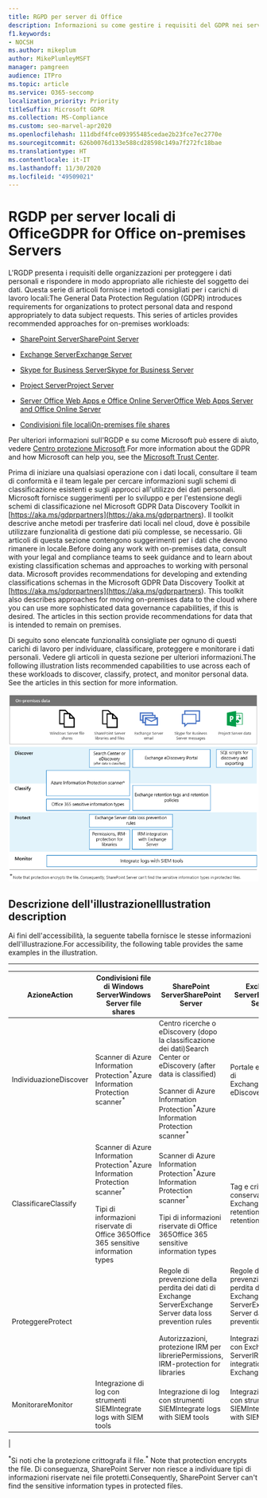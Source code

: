 ```yaml
---
title: RGPD per server di Office
description: Informazioni su come gestire i requisiti del GDPR nei server locali di Office.
f1.keywords:
- NOCSH
ms.author: mikeplum
author: MikePlumleyMSFT
manager: pamgreen
audience: ITPro
ms.topic: article
ms.service: O365-seccomp
localization_priority: Priority
titleSuffix: Microsoft GDPR
ms.collection: MS-Compliance
ms.custom: seo-marvel-apr2020
ms.openlocfilehash: 111dbdf4fce093955485cedae2b23fce7ec2770e
ms.sourcegitcommit: 626b0076d133e588cd28598c149a7f272fc18bae
ms.translationtype: HT
ms.contentlocale: it-IT
ms.lasthandoff: 11/30/2020
ms.locfileid: "49509021"
---
```

# <a name="gdpr-for-office-on-premises-servers"></a><span data-ttu-id="d59e1-103">RGDP per server locali di Office</span><span class="sxs-lookup"><span data-stu-id="d59e1-103">GDPR for Office on-premises Servers</span></span>

<span data-ttu-id="d59e1-p101">L'RGDP presenta i requisiti delle organizzazioni per proteggere i dati personali e rispondere in modo appropriato alle richieste del soggetto dei dati. Questa serie di articoli fornisce i metodi consigliati per i carichi di lavoro locali:</span><span class="sxs-lookup"><span data-stu-id="d59e1-p101">The General Data Protection Regulation (GDPR) introduces requirements for organizations to protect personal data and respond appropriately to data subject requests. This series of articles provides recommended approaches for on-premises workloads:</span></span>

- [<span data-ttu-id="d59e1-106">SharePoint Server</span><span class="sxs-lookup"><span data-stu-id="d59e1-106">SharePoint Server</span></span>](gdpr-for-sharepoint-server.md)

- [<span data-ttu-id="d59e1-107">Exchange Server</span><span class="sxs-lookup"><span data-stu-id="d59e1-107">Exchange Server</span></span>](gdpr-for-exchange-server.md)

- [<span data-ttu-id="d59e1-108">Skype for Business Server</span><span class="sxs-lookup"><span data-stu-id="d59e1-108">Skype for Business Server</span></span>](gdpr-for-skype-for-business-server.md)

- [<span data-ttu-id="d59e1-109">Project Server</span><span class="sxs-lookup"><span data-stu-id="d59e1-109">Project Server</span></span>](gdpr-for-project-server.md)

- [<span data-ttu-id="d59e1-110">Server Office Web Apps e Office Online Server</span><span class="sxs-lookup"><span data-stu-id="d59e1-110">Office Web Apps Server and Office Online Server</span></span>](gdpr-for-office-online-server.md)

- [<span data-ttu-id="d59e1-111">Condivisioni file locali</span><span class="sxs-lookup"><span data-stu-id="d59e1-111">On-premises file shares</span></span>](gdpr-for-on-premises-file-shares.md)

<span data-ttu-id="d59e1-112">Per ulteriori informazioni sull'RGDP e su come Microsoft può essere di aiuto, vedere [Centro protezione Microsoft](https://www.microsoft.com/trust-center/privacy/gdpr-overview
).</span><span class="sxs-lookup"><span data-stu-id="d59e1-112">For more information about the GDPR and how Microsoft can help you, see the [Microsoft Trust Center](https://www.microsoft.com/trust-center/privacy/gdpr-overview
).</span></span>

<span data-ttu-id="d59e1-p102">Prima di iniziare una qualsiasi operazione con i dati locali, consultare il team di conformità e il team legale per cercare informazioni sugli schemi di classificazione esistenti e sugli approcci all'utilizzo dei dati personali. Microsoft fornisce suggerimenti per lo sviluppo e per l'estensione degli schemi di classificazione nel Microsoft GDPR Data Discovery Toolkit in [https://aka.ms/gdprpartners](<https://aka.ms/gdprpartners>). Il toolkit descrive anche metodi per trasferire dati locali nel cloud, dove è possibile utilizzare funzionalità di gestione dati più complesse, se necessario. Gli articoli di questa sezione contengono suggerimenti per i dati che devono rimanere in locale.</span><span class="sxs-lookup"><span data-stu-id="d59e1-p102">Before doing any work with on-premises data, consult with your legal and compliance teams to seek guidance and to learn about existing classification schemas and approaches to working with personal data. Microsoft provides recommendations for developing and extending classifications schemas in the Microsoft GDPR Data Discovery Toolkit at [https://aka.ms/gdprpartners](<https://aka.ms/gdprpartners>). This toolkit also describes approaches for moving on-premises data to the cloud where you can use more sophisticated data governance capabilities, if this is desired. The articles in this section provide recommendations for data that is intended to remain on premises.</span></span>

<span data-ttu-id="d59e1-p103">Di seguito sono elencate funzionalità consigliate per ognuno di questi carichi di lavoro per individuare, classificare, proteggere e monitorare i dati personali. Vedere gli articoli in questa sezione per ulteriori informazioni.</span><span class="sxs-lookup"><span data-stu-id="d59e1-p103">The following illustration lists recommended capabilities to use across each of these workloads to discover, classify, protect, and monitor personal data. See the articles in this section for more information.</span></span>

![Diagramma che descrive le funzionalità per individuare, classificare, proteggere e monitorare i dati personali nei carichi di lavoro](../media/gdpr-for-office-servers-image1.png)

## <a name="illustration-description"></a><span data-ttu-id="d59e1-120">Descrizione dell'illustrazione</span><span class="sxs-lookup"><span data-stu-id="d59e1-120">Illustration description</span></span>

<span data-ttu-id="d59e1-121">Ai fini dell'accessibilità, la seguente tabella fornisce le stesse informazioni dell'illustrazione.</span><span class="sxs-lookup"><span data-stu-id="d59e1-121">For accessibility, the following table provides the same examples in the illustration.</span></span>

****

|<span data-ttu-id="d59e1-122">Azione</span><span class="sxs-lookup"><span data-stu-id="d59e1-122">Action</span></span>|<span data-ttu-id="d59e1-123">Condivisioni file di Windows Server</span><span class="sxs-lookup"><span data-stu-id="d59e1-123">Windows Server file shares</span></span>|<span data-ttu-id="d59e1-124">SharePoint Server</span><span class="sxs-lookup"><span data-stu-id="d59e1-124">SharePoint Server</span></span>|<span data-ttu-id="d59e1-125">Exchange Server</span><span class="sxs-lookup"><span data-stu-id="d59e1-125">Exchange Server</span></span>|<span data-ttu-id="d59e1-126">Skype for Business</span><span class="sxs-lookup"><span data-stu-id="d59e1-126">Skype for Business</span></span>|<span data-ttu-id="d59e1-127">Project Server</span><span class="sxs-lookup"><span data-stu-id="d59e1-127">Project Server</span></span>|
|---|---|---|---|---|---|
|<span data-ttu-id="d59e1-128">Individuazione</span><span class="sxs-lookup"><span data-stu-id="d59e1-128">Discover</span></span>|<span data-ttu-id="d59e1-129">Scanner di Azure Information Protection<sup>\*</sup></span><span class="sxs-lookup"><span data-stu-id="d59e1-129">Azure Information Protection scanner<sup>\*</sup></span></span>|<span data-ttu-id="d59e1-130">Centro ricerche o eDiscovery (dopo la classificazione dei dati)</span><span class="sxs-lookup"><span data-stu-id="d59e1-130">Search Center or eDiscovery (after data is classified)</span></span> <br/><br/> <span data-ttu-id="d59e1-131">Scanner di Azure Information Protection<sup>\*</sup></span><span class="sxs-lookup"><span data-stu-id="d59e1-131">Azure Information Protection scanner<sup>\*</sup></span></span>|<span data-ttu-id="d59e1-132">Portale eDiscovery di Exchange</span><span class="sxs-lookup"><span data-stu-id="d59e1-132">Exchange eDiscovery Portal</span></span>|<span data-ttu-id="d59e1-133">Portale eDiscovery di Exchange</span><span class="sxs-lookup"><span data-stu-id="d59e1-133">Exchange eDiscovery portal</span></span>|<span data-ttu-id="d59e1-134">Script SQL per l'individuazione e l'esportazione</span><span class="sxs-lookup"><span data-stu-id="d59e1-134">SQL scripts for discovery and exporting</span></span>|
|<span data-ttu-id="d59e1-135">Classificare</span><span class="sxs-lookup"><span data-stu-id="d59e1-135">Classify</span></span>|<span data-ttu-id="d59e1-136">Scanner di Azure Information Protection<sup>\*</sup></span><span class="sxs-lookup"><span data-stu-id="d59e1-136">Azure Information Protection scanner<sup>\*</sup></span></span> <br/><br/> <span data-ttu-id="d59e1-137">Tipi di informazioni riservate di Office 365</span><span class="sxs-lookup"><span data-stu-id="d59e1-137">Office 365 sensitive information types</span></span>|<span data-ttu-id="d59e1-138">Scanner di Azure Information Protection<sup>\*</sup></span><span class="sxs-lookup"><span data-stu-id="d59e1-138">Azure Information Protection scanner<sup>\*</sup></span></span> <br/><br/> <span data-ttu-id="d59e1-139">Tipi di informazioni riservate di Office 365</span><span class="sxs-lookup"><span data-stu-id="d59e1-139">Office 365 sensitive information types</span></span>|<span data-ttu-id="d59e1-140">Tag e criteri di conservazione di Exchange</span><span class="sxs-lookup"><span data-stu-id="d59e1-140">Exchange retention tags and retention policies</span></span>|<span data-ttu-id="d59e1-141">Tag e criteri di conservazione di Exchange</span><span class="sxs-lookup"><span data-stu-id="d59e1-141">Exchange retention tags and retention policies</span></span>||
|<span data-ttu-id="d59e1-142">Proteggere</span><span class="sxs-lookup"><span data-stu-id="d59e1-142">Protect</span></span>||<span data-ttu-id="d59e1-143">Regole di prevenzione della perdita dei dati di Exchange Server</span><span class="sxs-lookup"><span data-stu-id="d59e1-143">Exchange Server data loss prevention rules</span></span> <br/><br/> <span data-ttu-id="d59e1-144">Autorizzazioni, protezione IRM per librerie</span><span class="sxs-lookup"><span data-stu-id="d59e1-144">Permissions, IRM-protection for libraries</span></span>|<span data-ttu-id="d59e1-145">Regole di prevenzione della perdita dei dati di Exchange Server</span><span class="sxs-lookup"><span data-stu-id="d59e1-145">Exchange Server data loss prevention rules</span></span> <br/><br/> <span data-ttu-id="d59e1-146">Integrazione IRM con Exchange Server</span><span class="sxs-lookup"><span data-stu-id="d59e1-146">IRM integration with Exchange Server</span></span>|||
|<span data-ttu-id="d59e1-147">Monitorare</span><span class="sxs-lookup"><span data-stu-id="d59e1-147">Monitor</span></span>|<span data-ttu-id="d59e1-148">Integrazione di log con strumenti SIEM</span><span class="sxs-lookup"><span data-stu-id="d59e1-148">Integrate logs with SIEM tools</span></span>|<span data-ttu-id="d59e1-149">Integrazione di log con strumenti SIEM</span><span class="sxs-lookup"><span data-stu-id="d59e1-149">Integrate logs with SIEM tools</span></span>|<span data-ttu-id="d59e1-150">Integrazione di log con strumenti SIEM</span><span class="sxs-lookup"><span data-stu-id="d59e1-150">Integrate logs with SIEM tools</span></span>|<span data-ttu-id="d59e1-151">Integrazione di log con strumenti SIEM</span><span class="sxs-lookup"><span data-stu-id="d59e1-151">Integrate logs with SIEM tools</span></span>|<span data-ttu-id="d59e1-152">Integrazione di log con strumenti SIEM</span><span class="sxs-lookup"><span data-stu-id="d59e1-152">Integrate logs with SIEM tools</span></span>|
|

<span data-ttu-id="d59e1-153"><sup>\*</sup>Si noti che la protezione crittografa il file.</span><span class="sxs-lookup"><span data-stu-id="d59e1-153"><sup>\*</sup> Note that protection encrypts the file.</span></span> <span data-ttu-id="d59e1-154">Di conseguenza, SharePoint Server non riesce a individuare tipi di informazioni riservate nei file protetti.</span><span class="sxs-lookup"><span data-stu-id="d59e1-154">Consequently, SharePoint Server can't find the sensitive information types in protected files.</span></span>
